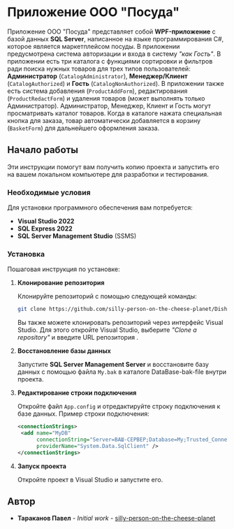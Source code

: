 # Приложение ООО "Посуда"

Приложение ООО "Посуда" представляет собой **WPF-приложение** с базой данных **SQL Server**, написанное на языке программирования C#, которое является маркетплейсом посуды. В приложении предусмотрена система авторизации и входа в систему _"как Гость"_. В приложении есть три каталога с функциями сортировки и фильтров ради поиска нужных товаров для трех типов пользователей: **Администратор** (`CatalogAdministrator`), **Менеджер/Клиент** (`CatalogAuthorized`) и **Гость** (`CatalogNonAuthorized`). В приложении также есть система добавления (`ProductAddForm`), редактирования (`ProductRedactForm`) и удаления товаров (может выполнять только Администратор). Администратор, Менеджер, Клиент и Гость могут просматривать каталог товаров. Когда в каталоге нажата специальная кнопка для заказа, товар автоматически добавляется в корзину (`BasketForm`) для дальнейшего оформления заказа.

## Начало работы

Эти инструкции помогут вам получить копию проекта и запустить его на вашем локальном компьютере для разработки и тестирования.

### Необходимые условия

Для установки программного обеспечения вам потребуется:

* **Visual Studio 2022**
* **SQL Express 2022**
* **SQL Server Management Studio** (SSMS)

### Установка

Пошаговая инструкция по установке:

1. **Клонирование репозитория**

   Клонируйте репозиторий с помощью следующей команды:

   ```bash
   git clone https://github.com/silly-person-on-the-cheese-planet/DishesApplication.git
   ```

   Вы также можете клонировать репозиторий через интерфейс Visual Studio. Для этого откройте Visual Studio, выберите _"Clone a repository"_ и введите URL репозитория .

2. **Восстановление базы данных**

   Запустите **SQL Server Management Server** и восстановите базу данных с помощью файла `My.bak` в каталоге DataBase-bak-file внутри проекта.

3. **Редактирование строки подключения**

   Откройте файл `App.config` и отредактируйте строку подключения к базе данных. Пример строки подключения:

   ```xml
   <connectionStrings>
	<add name="MyDB"
		 connectionString="Server=ВАШ-СЕРВЕР;Database=My;Trusted_Connection=True;Encrypt=True;TrustServerCertificate=True;"
		 providerName="System.Data.SqlClient" />
   </connectionStrings>
   ```

4. **Запуск проекта**

   Откройте проект в Visual Studio и запустите его.

## Автор

* **Тараканов Павел** - *Initial work* - [silly-person-on-the-cheese-planet](https://github.com/silly-person-on-the-cheese-planet)
